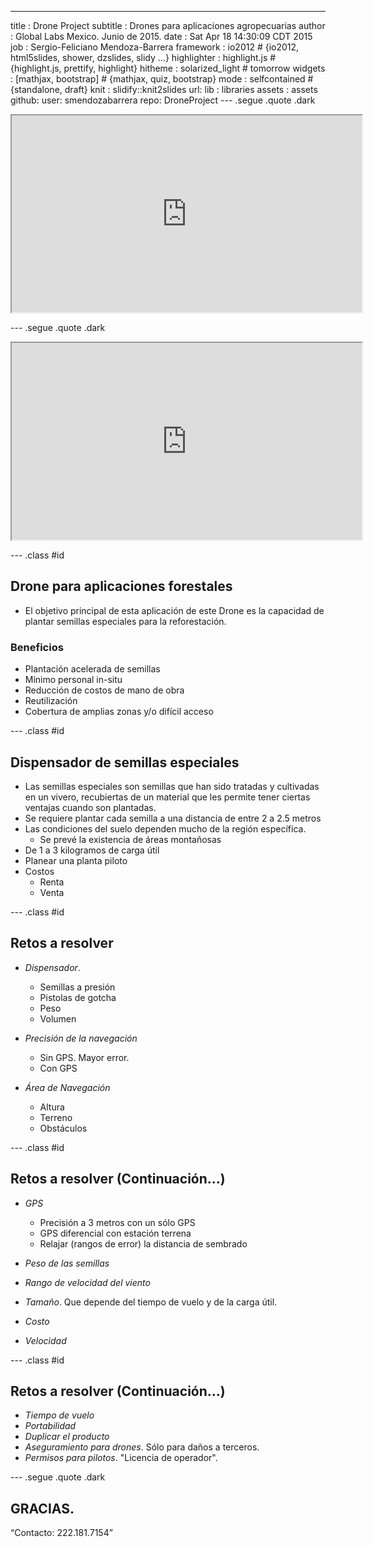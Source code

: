 ---
title       : Drone Project
subtitle    : Drones para aplicaciones agropecuarias
author      : Global Labs Mexico. Junio de 2015.
date        : Sat Apr 18 14:30:09 CDT 2015
job         : Sergio-Feliciano Mendoza-Barrera
framework   : io2012              # {io2012, html5slides, shower, dzslides, slidy ...}
highlighter : highlight.js        # {highlight.js, prettify, highlight}
hitheme     : solarized_light     # tomorrow
widgets     : [mathjax, bootstrap]            # {mathjax, quiz, bootstrap}
mode        : selfcontained # {standalone, draft}
knit        : slidify::knit2slides
url:
  lib       : libraries
  assets    : assets
github:
  user: smendozabarrera
  repo: DroneProject
--- .segue .quote .dark

<iframe width="560" height="315" src="https://www.youtube.com/embed/0dy-oEdPwoU" allowfullscreen></iframe>

--- .segue .quote .dark

<iframe width="560" height="315" src="https://www.youtube.com/embed/hBwbvgunRhI" allowfullscreen></iframe>

--- .class #id

## Drone para aplicaciones forestales ##

- El objetivo principal de esta aplicación de este Drone es la
capacidad de plantar semillas especiales para la reforestación.

### Beneficios ###

- Plantación acelerada de semillas
- Mínimo personal in-situ
- Reducción de costos de mano de obra
- Reutilización
- Cobertura de amplias zonas y/o difícil acceso

--- .class #id

## Dispensador de semillas especiales ##

- Las semillas especiales son semillas que han sido tratadas y
  cultivadas en un vivero, recubiertas de un material que les permite
  tener ciertas ventajas cuando son plantadas.
- Se requiere plantar cada semilla a una distancia de entre 2 a 2.5 metros
- Las condiciones del suelo dependen mucho de la región específica.
    + Se prevé la existencia de áreas montañosas
- De 1 a 3 kilogramos de carga útil
- Planear una planta piloto
- Costos
    + Renta
    + Venta

--- .class #id

## Retos a resolver ##

- *Dispensador*.
    + Semillas a presión
    + Pistolas de gotcha
    + Peso
    + Volumen

- *Precisión de la navegación*
    + Sin GPS. Mayor error.
    + Con GPS

- *Área de Navegación*
    + Altura
    + Terreno
    + Obstáculos

--- .class #id

## Retos a resolver (Continuación...) ##

- *GPS*
    + Precisión a 3 metros con un sólo GPS
    + GPS diferencial con estación terrena
    + Relajar (rangos de error) la distancia de sembrado

- *Peso de las semillas*
- *Rango de velocidad del viento*
- *Tamaño*. Que depende del tiempo de vuelo y de la carga útil.
- *Costo*
- *Velocidad*

--- .class #id

## Retos a resolver (Continuación...) ##

- *Tiempo de vuelo*
- *Portabilidad*
- *Duplicar el producto*
- *Aseguramiento para drones*. Sólo para daños a terceros.
- *Permisos para pilotos*. "Licencia de operador".

--- .segue .quote .dark

## GRACIAS. ##

<q>Contacto:  222.181.7154</q>

<style>
.dark q {
  color: white;
}
</style>
